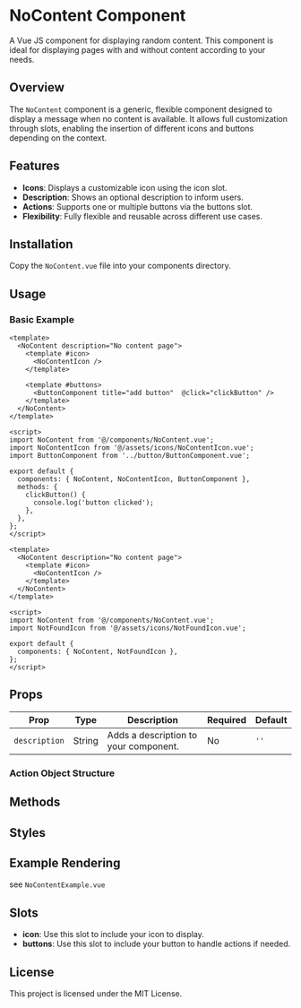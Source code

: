
# NoContent Component

A Vue JS component for displaying random content. This component is ideal for displaying pages with and without content according to your needs.

## Overview

The `NoContent` component is a generic, flexible component designed to display a message when no content is available. It allows full customization through slots, enabling the insertion of different icons and buttons depending on the context.

## Features

- **Icons**: Displays a customizable icon using the icon slot.
- **Description**: Shows an optional description to inform users.
- **Actions**: Supports one or multiple buttons via the buttons slot.
- **Flexibility**: Fully flexible and reusable across different use cases.

## Installation

Copy the `NoContent.vue` file into your components directory.

## Usage

### Basic Example

<!-- no content with button -->
```vue
<template>
  <NoContent description="No content page">
    <template #icon>
      <NoContentIcon />
    </template>
    
    <template #buttons>
      <ButtonComponent title="add button"  @click="clickButton" />
    </template>
  </NoContent>
</template>

<script>
import NoContent from '@/components/NoContent.vue';
import NoContentIcon from '@/assets/icons/NoContentIcon.vue';
import ButtonComponent from '../button/ButtonComponent.vue';

export default {
  components: { NoContent, NoContentIcon, ButtonComponent },
  methods: {
    clickButton() {
      console.log('button clicked');
    },
  },
};
</script>
```

<!-- not found without button -->
```vue
<template>
  <NoContent description="No content page">
    <template #icon>
      <NoContentIcon />
    </template>
  </NoContent>
</template>

<script>
import NoContent from '@/components/NoContent.vue';
import NotFoundIcon from '@/assets/icons/NotFoundIcon.vue';

export default {
  components: { NoContent, NotFoundIcon },
};
</script>
```

## Props

| Prop           | Type   | Description                                      | Required | Default |
|----------------|--------|--------------------------------------------------|----------|---------|
| `description`  | String | Adds a description to your component.            | No       | `''`    |

### Action Object Structure


## Methods

## Styles

## Example Rendering

see `NoContentExample.vue ` 

## Slots

- **icon**: Use this slot to include your icon to display.
- **buttons**: Use this slot to include your button to handle actions if needed.

## License

This project is licensed under the MIT License.

